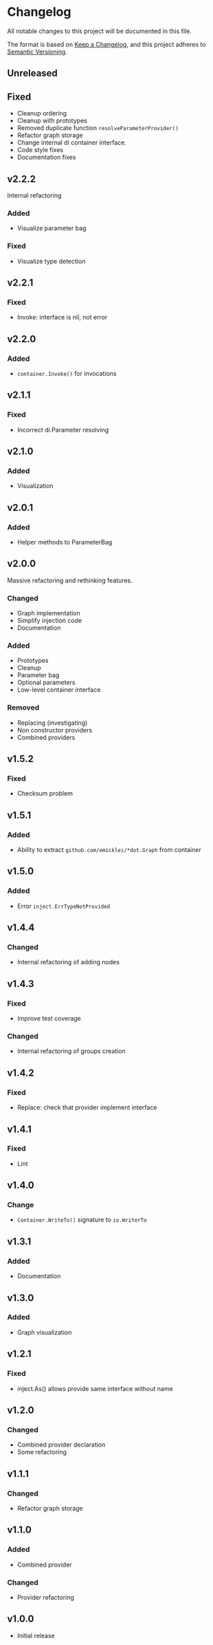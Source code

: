 # Changelog
All notable changes to this project will be documented in this file.

The format is based on [Keep a Changelog](https://keepachangelog.com/en/1.0.0/),
and this project adheres to [Semantic Versioning](https://semver.org/spec/v2.0.0.html).

## Unreleased

## Fixed

- Cleanup ordering
- Cleanup with prototypes
- Removed duplicate function `resolveParameterProvider()`
- Refactor graph storage
- Change internal di container interface.
- Code style fixes
- Documentation fixes

## v2.2.2

Internal refactoring

### Added

- Visualize parameter bag

### Fixed

- Visualize type detection

## v2.2.1

### Fixed

- Invoke: interface is nil, not error

## v2.2.0

### Added

- `container.Invoke()` for invocations

## v2.1.1

### Fixed

- Incorrect di.Parameter resolving

## v2.1.0

### Added

- Visualization

## v2.0.1

### Added

- Helper methods to ParameterBag

## v2.0.0

Massive refactoring and rethinking features.

### Changed

- Graph implementation
- Simplify injection code
- Documentation

### Added

- Prototypes
- Cleanup
- Parameter bag
- Optional parameters
- Low-level container interface

### Removed

- Replacing (investigating)
- Non constructor providers
- Combined providers

## v1.5.2

### Fixed

- Checksum problem

## v1.5.1

### Added

- Ability to extract `github.com/emicklei/*dot.Graph` from container

## v1.5.0

### Added

- Error `inject.ErrTypeNotProvided`

## v1.4.4

### Changed

- Internal refactoring of adding nodes

## v1.4.3

### Fixed

- Improve test coverage

### Changed

- Internal refactoring of groups creation

## v1.4.2

### Fixed

- Replace: check that provider implement interface

## v1.4.1

### Fixed

- Lint

## v1.4.0

### Change

- `Container.WriteTo()` signature to `io.WriterTo`

## v1.3.1

### Added

- Documentation

## v1.3.0

### Added

- Graph visualization

## v1.2.1

### Fixed

- inject.As() allows provide same interface without name

## v1.2.0

### Changed

- Combined provider declaration
- Some refactoring

## v1.1.1

### Changed

- Refactor graph storage

## v1.1.0

### Added

- Combined provider

### Changed

- Provider refactoring

## v1.0.0

- Initial release